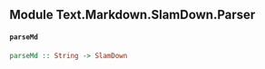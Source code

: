 ## Module Text.Markdown.SlamDown.Parser

#### `parseMd`

``` purescript
parseMd :: String -> SlamDown
```


